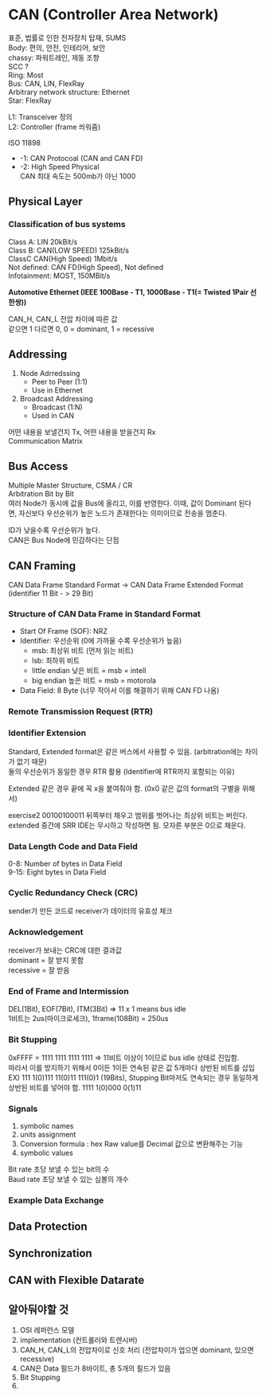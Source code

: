 # CAN (Controller Area Network)

표준, 법률로 인한 전자장치 탑재, SUMS  
Body: 편의, 안전, 인테리어, 보안  
chassy: 파워트레인, 제동 조향  
SCC ?  
Ring: Most  
Bus: CAN, LIN, FlexRay  
Arbitrary network structure: Ethernet  
Star: FlexRay

L1: Transceiver 정의  
L2: Controller (frame 씌워줌)

ISO 11898

- -1: CAN Protocoal (CAN and CAN FD)
- -2: High Speed Physical  
  CAN 최대 속도는 500mb가 아닌 1000

## Physical Layer

### Classification of bus systems

Class A: LIN 20kBit/s  
Class B: CAN(LOW SPEED) 125kBit/s  
ClassC CAN(High Speed) 1Mbit/s  
Not defined: CAN FD(High Speed), Not defined  
Infotainment: MOST, 150MBit/s

**Automotive Ethernet (IEEE 100Base - T1, 1000Base - T1(= Twisted 1Pair 선 한쌍))**

CAN_H, CAN_L 전압 차이에 따른 값  
같으면 1 다르면 0, 0 = dominant, 1 = recessive

## Addressing

1. Node Adrredssing
   - Peer to Peer (1:1)
   - Use in Ethernet
2. Broadcast Addressing
   - Broadcast (1:N)
   - Used in CAN

어떤 내용을 보낼건지 Tx, 어떤 내용을 받을건지 Rx  
Communication Matrix

## Bus Access

Multiple Master Structure, CSMA / CR  
Arbitration Bit by Bit  
여러 Node가 동시에 값을 Bus에 올리고, 이를 반영한다. 이때, 값이 Dominant 된다면, 자신보다 우선순위가 높은 노드가 존재한다는 의미이므로 전송을 멈춘다.

ID가 낮을수록 우선순위가 높다.  
CAN은 Bus Node에 민감하다는 단점

## CAN Framing
CAN Data Frame Standard Format -> CAN Data Frame Extended Format (identifier 11 Bit - > 29 Bit)

### Structure of CAN Data Frame in Standard Format

- Start Of Frame (SOF): NRZ
- Identifier: 우선순위 (0에 가까울 수록 우선순위가 높음)
  - msb: 최상위 비트 (먼저 읽는 비트)
  - lsb: 최하위 비트
  - little endian 낮은 비트 = msb = intell
  - big endian 높은 비트 = msb = motorola
- Data Field: 8 Byte (너무 작아서 이를 해결하기 위해 CAN FD 나옴)

### Remote Transmission Request (RTR)

### Identifier Extension

Standard, Extended format은 같은 버스에서 사용할 수 있음. (arbitration에는 차이가 없기 때문)  
둘의 우선순위가 동일한 경우 RTR 활용 (Identifier에 RTR까지 포함되는 이유)

Extended 같은 경우 끝에 꼭 x을 붙여줘야 함. (0x0 같은 값의 format의 구별을 위해서)

exercise2
00100100011 뒤쪽부터 채우고 범위를 벗어나는 최상위 비트는 버린다.  
extended 중간에 SRR IDE는 무시하고 작성하면 됨. 모자른 부분은 0으로 채운다.

### Data Length Code and Data Field

0-8: Number of bytes in Data Field  
9-15: Eight bytes in Data Field

### Cyclic Redundancy Check (CRC)

sender가 만든 코드로 receiver가 데이터의 유효성 체크

### Acknowledgement

receiver가 보내는 CRC에 대한 결과값  
dominant = 잘 받지 못함  
recessive = 잘 받음

### End of Frame and Intermission

DEL(1Bit), EOF(7Bit), ITM(3Bit) => 11 x 1 means bus idle  
1비트는 2us(마이크로세크), 1frame(108Bit) = 250us

### Bit Stupping

0xFFFF = 1111 1111 1111 1111 => 11비트 이상이 1이므로 bus idle 상태로 진입함.  
따라서 이를 방지하기 위해서 0이든 1이든 연속된 같은 값 5개마다 상반된 비트를 삽입  
EX) 111 1(0)111 11(0)11 111(0)1 (19Bits), Stupping Bit마저도 연속되는 경우 동일하게 상반된 비트를 넣어야 함. 1111 1(0)000 0(1)11

### Signals

1. symbolic names
2. units assignment
3. Conversion formula : hex Raw value를 Decimal 값으로 변환해주는 기능
4. symbolic values

Bit rate 초당 보낼 수 있는 bit의 수  
Baud rate 초당 보낼 수 있는 심볼의 개수

### Example Data Exchange

## Data Protection

## Synchronization

## CAN with Flexible Datarate

## 알아둬야할 것

1. OSI 레퍼런스 모델
2. implementation (컨트롤러와 트렌시버)
3. CAN_H, CAN_L의 전압차이로 신호 처리 (전압차이가 업으면 dominant, 있으면 recessive)  
4. CAN은 Data 필드가 8바이트, 총 5개의 필드가 있음
5. Bit Stupping 
6. 